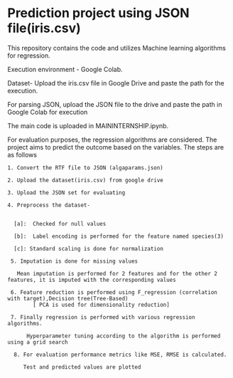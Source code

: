 # Prediction project using JSON file(iris.csv)

This repository contains the code and utilizes Machine learning algorithms for regression. 

Execution environment - Google Colab. 

Dataset- Upload the iris.csv file in Google Drive and  paste the path for the execution.

For parsing JSON, upload the JSON file to the drive and paste the path in Google Colab for execution

The main code is uploaded in MAININTERNSHIP.ipynb.

For evaluation purposes, the regression algorithms are considered.
 The project aims to predict the outcome based on the variables. The steps are as follows
 
    1. Convert the RTF file to JSON (algaparams.json)
    
    2. Upload the dataset(iris.csv) from google drive
    
    3. Upload the JSON set for evaluating
    
    4. Preprocess the dataset-
          

      [a]:  Checked for null values
        
      [b]:  Label encoding is performed for the feature named species(3)
        
      [c]: Standard scaling is done for normalization
        
     5. Imputation is done for missing values
     
       Mean imputation is performed for 2 features and for the other 2 features, it is imputed with the corresponding values 
     
     6. Feature reduction is performed using F_regression (correlation with target),Decision tree(Tree-Based)
            [ PCA is used for dimensionality reduction]
            
     7. Finally regression is performed with various regression algorithms.
     
          Hyperparameter tuning according to the algorithm is performed using a grid search
          
      8. For evaluation performance metrics like MSE, RMSE is calculated.
      
         Test and predicted values are plotted
        
        
    
